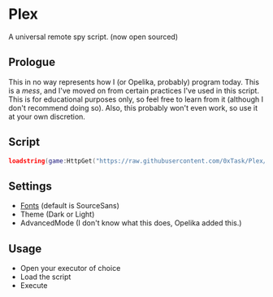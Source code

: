 # Plex
A universal remote spy script. (now open sourced)
## Prologue
This in no way represents how I (or Opelika, probably) program today. This is a *mess*, and I've moved on from certain practices I've used in this script. This is for educational purposes only, so feel free to learn from it (although I don't recommend doing so). Also, this probably won't even work, so use it at your own discretion.
## Script
```lua
loadstring(game:HttpGet("https://raw.githubusercontent.com/0xTask/Plex/main/main.lua"))()
```
## Settings
- [Fonts](https://create.roblox.com/docs/reference/engine/enums/Font) (default is SourceSans)
- Theme (Dark or Light)
- AdvancedMode (I don't know what this does, Opelika added this.)
## Usage
- Open your executor of choice
- Load the script
- Execute
